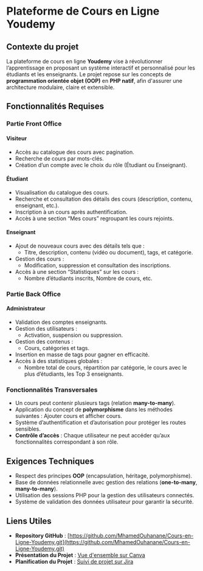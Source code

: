 # Plateforme de Cours en Ligne Youdemy

## Contexte du projet

La plateforme de cours en ligne **Youdemy** vise à révolutionner l’apprentissage en proposant un système interactif et personnalisé pour les étudiants et les enseignants. Le projet repose sur les concepts de **programmation orientée objet (OOP)** en **PHP natif**, afin d'assurer une architecture modulaire, claire et extensible.

## Fonctionnalités Requises

### Partie Front Office

#### Visiteur
- Accès au catalogue des cours avec pagination.
- Recherche de cours par mots-clés.
- Création d’un compte avec le choix du rôle (Étudiant ou Enseignant).

#### Étudiant
- Visualisation du catalogue des cours.
- Recherche et consultation des détails des cours (description, contenu, enseignant, etc.).
- Inscription à un cours après authentification.
- Accès à une section “Mes cours” regroupant les cours rejoints.

#### Enseignant
- Ajout de nouveaux cours avec des détails tels que :
  - Titre, description, contenu (vidéo ou document), tags, et catégorie.
- Gestion des cours :
  - Modification, suppression et consultation des inscriptions.
- Accès à une section “Statistiques” sur les cours :
  - Nombre d’étudiants inscrits, Nombre de cours, etc.

### Partie Back Office

#### Administrateur
- Validation des comptes enseignants.
- Gestion des utilisateurs :
  - Activation, suspension ou suppression.
- Gestion des contenus :
  - Cours, catégories et tags.
- Insertion en masse de tags pour gagner en efficacité.
- Accès à des statistiques globales :
  - Nombre total de cours, répartition par catégorie, le cours avec le plus d’étudiants, les Top 3 enseignants.

### Fonctionnalités Transversales
- Un cours peut contenir plusieurs tags (relation **many-to-many**).
- Application du concept de **polymorphisme** dans les méthodes suivantes : Ajouter cours et afficher cours.
- Système d’authentification et d’autorisation pour protéger les routes sensibles.
- **Contrôle d’accès** : Chaque utilisateur ne peut accéder qu’aux fonctionnalités correspondant à son rôle.

## Exigences Techniques

- Respect des principes **OOP** (encapsulation, héritage, polymorphisme).
- Base de données relationnelle avec gestion des relations (**one-to-many**, **many-to-many**).
- Utilisation des sessions PHP pour la gestion des utilisateurs connectés.
- Système de validation des données utilisateur pour garantir la sécurité.

## Liens Utiles

- **Repository GitHub** : [https://github.com/MhamedOuhanane/Cours-en-Ligne-Youdemy.git](https://github.com/MhamedOuhanane/Cours-en-Ligne-Youdemy.git)
- **Présentation du Projet** : [Vue d'ensemble sur Canva](https://www.canva.com/design/DAGc1Z5irGQ/iKpJJOncFj6u9PdE4NtH9Q/edit?utm_content=DAGc1Z5irGQ&utm_campaign=designshare&utm_medium=link2&utm_source=sharebutton)
- **Planification du Projet** : [Suivi de projet sur Jira](https://mhamde.atlassian.net/jira/software/projects/PDCELY/boards/12?atlOrigin=eyJpIjoiMzBkMzAxMTI0ZjdmNDMwZTk5NWUxMTIwM2M2YzUzODYiLCJwIjoiaiJ9)